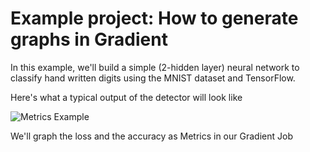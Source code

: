 # Example project: How to generate graphs in Gradient

In this example,  we'll build a simple (2-hidden layer) neural network to classify hand written digits using the MNIST dataset and TensorFlow.  

Here's what a typical output of the detector will look like

![Metrics Example](https://i.imgur.com/ZBuGMNi.png)

We'll graph the loss and the accuracy as Metrics in our Gradient Job
